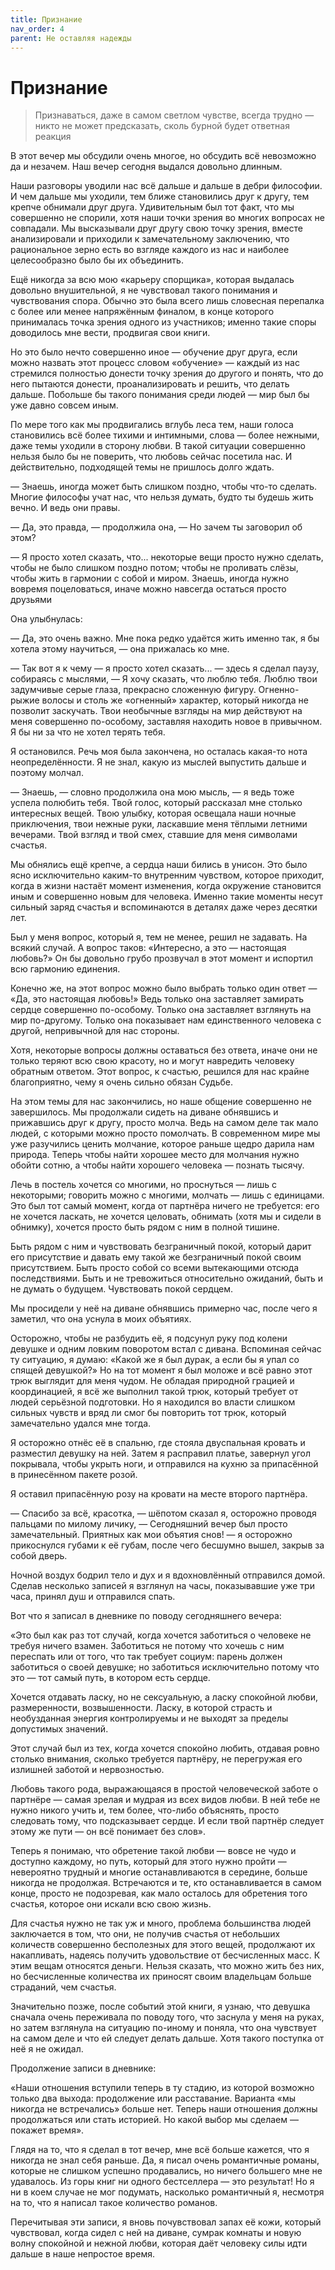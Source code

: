 ```yaml
---
title: Признание
nav_order: 4
parent: Не оставляя надежды
---
```


# Признание

> Признаваться, даже в самом светлом чувстве, всегда трудно — никто не
> может предсказать, сколь бурной будет ответная реакция


В этот вечер мы обсудили очень многое, но обсудить всё невозможно да и
незачем.  Наш вечер сегодня выдался довольно длинным.

Наши разговоры уводили нас всё дальше и дальше в дебри философии.  И
чем дальше мы уходили, тем ближе становились друг к другу, тем крепче
обнимали друг друга.  Удивительным был тот факт, что мы совершенно не
спорили, хотя наши точки зрения во многих вопросах не совпадали.  Мы
высказывали друг другу свою точку зрения, вместе анализировали и
приходили к замечательному заключению, что рациональное зерно есть во
взгляде каждого из нас и наиболее целесообразно было бы их объединить.

Ещё никогда за всю мою «карьеру спорщика», которая выдалась довольно
внушительной, я не чувствовал такого понимания и чувствования спора.
Обычно это была всего лишь словесная перепалка с более или менее
напряжённым финалом, в конце которого принималась точка зрения одного
из участников; именно такие споры доводилось мне вести, продвигая свои
книги.

Но это было нечто совершенно иное — обучение друг друга, если можно
назвать этот процесс словом «обучение» — каждый из нас стремился
полностью донести точку зрения до другого и понять, что до него
пытаются донести, проанализировать и решить, что делать дальше.
Побольше бы такого понимания среди людей — мир был бы уже давно совсем
иным.

По мере того как мы продвигались вглубь леса тем, наши голоса
становились всё более тихими и интимными, слова — более нежными, даже
темы уходили в сторону любви.  В такой ситуации совершенно нельзя было
бы не поверить, что любовь сейчас посетила нас.  И действительно,
подходящей темы не пришлось долго ждать.

— Знаешь, иногда может быть слишком поздно, чтобы что-то сделать.
Многие философы учат нас, что нельзя думать, будто ты будешь жить
вечно.  И ведь они правы.

— Да, это правда, — продолжила она, — Но зачем ты заговорил об этом?

— Я просто хотел сказать, что... некоторые вещи просто нужно сделать,
чтобы не было слишком поздно потом; чтобы не проливать слёзы, чтобы
жить в гармонии с собой и миром.  Знаешь, иногда нужно вовремя
поцеловаться, иначе можно навсегда остаться просто друзьями

Она улыбнулась:

— Да, это очень важно.  Мне пока редко удаётся жить именно так, я бы
хотела этому научиться, — она прижалась ко мне.

— Так вот я к чему — я просто хотел сказать... — здесь я сделал паузу,
собираясь с мыслями, — Я хочу сказать, что люблю тебя.  Люблю твои
задумчивые серые глаза, прекрасно сложенную фигуру.  Огненно-рыжие
волосы и столь же «огненный» характер, который никогда не позволит
заскучать.  Твои необычные взгляды на мир действуют на меня совершенно
по-особому, заставляя находить новое в привычном.  Я бы ни за что не
хотел терять тебя.

Я остановился.  Речь моя была закончена, но осталась какая-то нота
неопределённости.  Я не знал, какую из мыслей выпустить дальше и
поэтому молчал.

— Знаешь, — словно продолжила она мою мысль, — я ведь тоже успела
полюбить тебя.  Твой голос, который рассказал мне столько интересных
вещей.  Твою улыбку, которая освещала наши ночные приключения, твои
нежные руки, ласкавшие меня тёплыми летними вечерами.  Твой взгляд и
твой смех, ставшие для меня символами счастья.

Мы обнялись ещё крепче, а сердца наши бились в унисон.  Это было ясно
исключительно каким-то внутренним чувством, которое приходит, когда в
жизни настаёт момент изменения, когда окружение становится иным и
совершенно новым для человека.  Именно такие моменты несут сильный
заряд счастья и вспоминаются в деталях даже через десятки лет.

Был у меня вопрос, который я, тем не менее, решил не задавать.  На
всякий случай.  А вопрос таков: «Интересно, а это — настоящая любовь?»
Он бы довольно грубо прозвучал в этот момент и испортил всю гармонию
единения.

Конечно же, на этот вопрос можно было выбрать только один ответ — «Да,
это настоящая любовь!» Ведь только она заставляет замирать сердце
совершенно по-особому.  Только она заставляет взглянуть на мир
по-другому.  Только она показывает нам единственного человека с
другой, непривычной для нас стороны.

Хотя, некоторые вопросы должны оставаться без ответа, иначе они не
только теряют всю свою красоту, но и могут навредить человеку обратным
ответом. Этот вопрос, к счастью, решился для нас крайне благоприятно,
чему я очень сильно обязан Судьбе.

На этом темы для нас закончились, но наше общение совершенно не
завершилось.  Мы продолжали сидеть на диване обнявшись и прижавшись
друг к другу, просто молча.  Ведь на самом деле так мало людей, с
которыми можно просто помолчать.  В современном мире мы уже разучились
ценить молчание, которое раньше щедро дарила нам природа.  Теперь
чтобы найти хорошее место для молчания нужно обойти сотню, а чтобы
найти хорошего человека — познать тысячу.

Лечь в постель хочется со многими, но проснуться — лишь с некоторыми;
говорить можно с многими, молчать — лишь с единицами.  Это был тот
самый момент, когда от партнёра ничего не требуется: его не хочется
ласкать, не хочется целовать, обнимать (хотя мы и сидели в обнимку),
хочется просто быть рядом с ним в полной тишине.

Быть рядом с ним и чувствовать безграничный покой, который дарит его
присутствие и давать ему такой же безграничный покой своим
присутствием.  Быть просто собой со всеми вытекающими отсюда
последствиями.  Быть и не тревожиться относительно ожиданий, быть и не
думать о будущем.  Чувствовать покой сердцем.

Мы просидели у неё на диване обнявшись примерно час, после чего я
заметил, что она уснула в моих объятиях.

Осторожно, чтобы не разбудить её, я подсунул руку под колени девушке и
одним ловким поворотом встал с дивана.  Вспоминая сейчас ту ситуацию,
я думаю: «Какой же я был дурак, а если бы я упал со спящей девушкой?»
Но на тот момент я был моложе и всё равно этот трюк выглядит для меня
чудом.  Не обладая природной грацией и координацией, я всё же выполнил
такой трюк, который требует от людей серьёзной подготовки.  Но я
находился во власти слишком сильных чувств и вряд ли смог бы повторить
тот трюк, который замечательно удался мне тогда.

Я осторожно отнёс её в спальню, где стояла двуспальная кровать и
разместил девушку на ней.  Затем я расправил платье, завернул угол
покрывала, чтобы укрыть ноги, и отправился на кухню за припасённой в
принесённом пакете розой.

Я оставил припасённую розу на кровати на месте второго партнёра.

— Спасибо за всё, красотка, — шёпотом сказал я, осторожно проводя
пальцами по милому личику, — Сегодняшний вечер был просто
замечательный.  Приятных как мои объятия снов! — я осторожно
прикоснулся губами к её губам, после чего бесшумно вышел, закрыв за
собой дверь.

Ночной воздух бодрил тело и дух и я вдохновлённый отправился домой.
Сделав несколько записей я взглянул на часы, показывавшие уже три
часа, принял душ и отправился спать.

Вот что я записал в дневнике по поводу сегодняшнего вечера:

«Это был как раз тот случай, когда хочется заботиться о человеке не
требуя ничего взамен.  Заботиться не потому что хочешь с ним переспать
или от того, что так требует социум: парень должен заботиться о своей
девушке; но заботиться исключительно потому что это — тот самый путь,
в котором есть сердце.

Хочется отдавать ласку, но не сексуальную, а ласку спокойной любви,
размеренности, возвышенности.  Ласку, в которой страсть и необузданная
энергия контролируемы и не выходят за пределы допустимых значений.

Этот случай был из тех, когда хочется спокойно любить, отдавая ровно
столько внимания, сколько требуется партнёру, не перегружая его
излишней заботой и нервозностью.

Любовь такого рода, выражающаяся в простой человеческой заботе о
партнёре — самая зрелая и мудрая из всех видов любви.  В ней тебе не
нужно никого учить и, тем более, что-либо объяснять, просто следовать
тому, что подсказывает сердце.  И если твой партнёр следует этому же
пути — он всё понимает без слов».

Теперь я понимаю, что обретение такой любви — вовсе не чудо и доступно
каждому, но путь, который для этого нужно пройти — невероятно трудный
и многие останавливаются в середине, больше никогда не продолжая.
Встречаются и те, кто останавливается в самом конце, просто не
подозревая, как мало осталось для обретения того счастья, которое они
искали всю свою жизнь.

Для счастья нужно не так уж и много, проблема большинства людей
заключается в том, что они, не получив счастья от небольших количеств
совершенно бесполезных для этого вещей, продолжают их накапливать,
надеясь получить удовольствие от бесчисленных масс.  К этим вещам
относятся деньги.  Нельзя сказать, что можно жить без них, но
бесчисленные количества их приносят своим владельцам больше страданий,
чем счастья.

Значительно позже, после событий этой книги, я узнаю, что девушка
сначала очень переживала по поводу того, что заснула у меня на руках,
но затем взглянула на ситуацию по-иному и поняла, что она чувствует на
самом деле и что ей следует делать дальше.  Хотя такого поступка от
неё я не ожидал.

Продолжение записи в дневнике:

«Наши отношения вступили теперь в ту стадию, из которой возможно
только два выхода: продолжение или расставание.  Варианта «мы никогда
не встречались» больше нет.  Теперь наши отношения должны продолжаться
или стать историей.  Но какой выбор мы сделаем — покажет время».

Глядя на то, что я сделал в тот вечер, мне всё больше кажется, что я
никогда не знал себя раньше.  Да, я писал очень романтичные романы,
которые не слишком успешно продавались, но ничего большего мне не
удавалось.  Из горы книг ни одного бестселлера — это результат!  Но я
ни в коем случае не мог подумать, насколько романтичный я, несмотря на
то, что я написал такое количество романов.

Перечитывая эти записи, я вновь почувствовал запах её кожи, который
чувствовал, когда сидел с ней на диване, сумрак комнаты и новую волну
спокойной и нежной любви, которая даёт человеку силы идти дальше в
наше непростое время.
